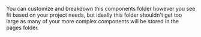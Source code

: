 You can customize and breakdown this components folder however you see fit based on your project needs, but ideally this folder shouldn't get too large as many of your more complex components will be stored in the pages folder.
